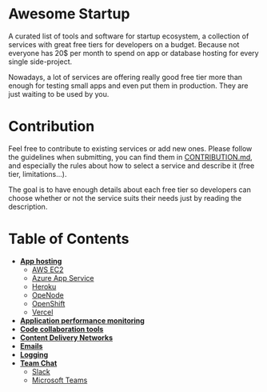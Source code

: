# Awesome Startup
A curated list of tools and software for startup ecosystem, a collection of services with great free tiers for developers on a budget. Because not everyone has 20$ per month to spend on app or database hosting for every single side-project.

Nowadays, a lot of services are offering really good free tier more than enough for testing small apps and even put them in production. They are just waiting to be used by you.

# Contribution

Feel free to contribute to existing services or add new ones. Please follow the guidelines when submitting, you can find them in [CONTRIBUTION.md](CONTRIBUTION.md), and especially the rules about how to select a service and describe it (free tier, limitations...).

The goal is to have enough details about each free tier so developers can choose whether or not the service suits their needs just by reading the description.

# Table of Contents
- [**App hosting**](resources/app-hosting.md)
    - [AWS EC2](resources/app-hosting.md/#aws-ec2)
    - [Azure App Service](resources/app-hosting.md/#azure-app-service)
    - [Heroku](resources/app-hosting.md/#heroku)
    - [OpeNode](resources/app-hosting.md/#openode)
    - [OpenShift](resources/app-hosting.md/#openshift)
    - [Vercel](resources/app-hosting.md/#vercel)
- [**Application performance monitoring**](resources/application-performance-monitoring.md)
- [**Code collaboration tools**](resources/code-collaboration-tools.md)
- [**Content Delivery Networks**](resources/content-delivery-networks.md)
- [**Emails**](resources/transactional-emails.md)
- [**Logging**](resources/logging.md)
- [**Team Chat**](resources/team-chat.md)
    - [Slack](resources/team-chat.md/#slack)
    - [Microsoft Teams](resources/team-chat.md/#microsoft-teams)
